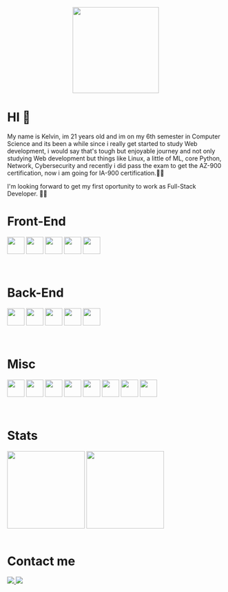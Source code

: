 <!---
Kazz2433/Kazz2433 is a ✨ special ✨ repository because its `README.md` (this file) appears on your GitHub profile.
You can click the Preview link to take a look at your changes.
--->

<div id="header" align="center">
  <img src="https://media.giphy.com/media/gjrYDwbjnK8x36xZIO/giphy.gif" width="200"/>
</div>

# HI 👋
<p>My name is Kelvin, im 21 years old  and im on my 6th semester in Computer Science and its been a while since i really get started to study Web development, i would say that's tough but enjoyable journey and not only studying Web development but things like Linux, a little of ML, core Python, Network, Cybersecurity and recently i did pass the exam to get the AZ-900 certification, now i am going for IA-900 certification.💃😎 </p>

<p>I'm looking forward to get my first oportunity to work as Full-Stack Developer. 🏃‍♂️</p>

<!--[![GitHub Streak](https://github-readme-streak-stats.herokuapp.com/?user=kazz2433&theme=merko)](https://git.io/streak-stats) -->

# Front-End

<img src="https://cdn.jsdelivr.net/gh/devicons/devicon/icons/javascript/javascript-original.svg" width="40px" height="40px" ></img>
<img src="https://cdn.jsdelivr.net/gh/devicons/devicon/icons/typescript/typescript-original.svg" width="40px" height="40px" />
<img src="https://cdn.jsdelivr.net/gh/devicons/devicon/icons/react/react-original.svg" width="40px" height="40px"/>
<img src="https://cdn.jsdelivr.net/gh/devicons/devicon/icons/nextjs/nextjs-original.svg" width="40px" height="40px" />
<img src="https://cdn.jsdelivr.net/gh/devicons/devicon@latest/icons/tailwindcss/tailwindcss-original.svg" width="40px" height="40px" />


<br/>

# Back-End

<img src="https://cdn.jsdelivr.net/gh/devicons/devicon/icons/docker/docker-original-wordmark.svg" width="40px" height="40px"></img>
<img src="https://cdn.jsdelivr.net/gh/devicons/devicon/icons/mysql/mysql-original.svg" width="40px" height="40px" />
<img src="https://cdn.jsdelivr.net/gh/devicons/devicon/icons/mongodb/mongodb-original.svg" width="40px" height="40px"></img>
<img src="https://cdn.jsdelivr.net/gh/devicons/devicon/icons/nodejs/nodejs-original.svg" width="40px" height="40px"/>
<img src="https://cdn.jsdelivr.net/gh/devicons/devicon/icons/express/express-original.svg" width="40px" height="40px"/>

<br/>

# Misc

<img src="https://cdn.jsdelivr.net/gh/devicons/devicon/icons/bash/bash-original.svg" width="40px" height="40px"></img>
<img src="https://cdn.jsdelivr.net/gh/devicons/devicon/icons/linux/linux-original.svg" width="40px" height="40px"/>
<img src="https://cdn.jsdelivr.net/gh/devicons/devicon/icons/git/git-original.svg" width="40px" height="40px"/>
<img src="https://cdn.jsdelivr.net/gh/devicons/devicon/icons/jest/jest-plain.svg" width="40px" height="40px"/></img>
<img src="https://cdn.jsdelivr.net/gh/devicons/devicon/icons/azure/azure-original.svg" width="40px" height="40px" />
<img src="https://cdn.jsdelivr.net/gh/devicons/devicon/icons/java/java-original.svg" width="40px" height="40px" />
<img src="https://cdn.jsdelivr.net/gh/devicons/devicon/icons/python/python-original.svg" width="40px" height="40px"/>
<img src="https://cdn.jsdelivr.net/gh/devicons/devicon/icons/django/django-plain.svg" width="40px" height="40px"/>







          
<br/>

# Stats
<div>
  <img height="180em" src="https://github-readme-stats.vercel.app/api?username=kelvin-quida&show_icons=true&theme=merko"> 
  <img height="180em" src="https://github-readme-stats.vercel.app/api/top-langs/?username=kelvin-quida&layout=compact&theme=merko">
</div>

<br/>

# Contact me
<a href="mailto:kelvinquida24@gmail.com">
  <img src="https://img.shields.io/badge/Gmail-D14836?style=for-the-badge&logo=gmail&logoColor=white"/>
</a>
<a href="https://www.linkedin.com/in/kelvin-quid%C3%A1-44b563163/">
  <img src="https://img.shields.io/badge/LinkedIn-0077B5?style=for-the-badge&logo=linkedin&logoColor=white"/>
</a>

          
          
          
          
          
          
          
          
          
          
          
